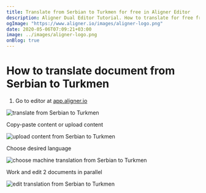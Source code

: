 ```yaml
---
title: Translate from Serbian to Turkmen for free in Aligner Editor
description: Aligner Dual Editor Tutorial. How to translate for free from Serbian to Turkmen. Aligner is multilingual document management platform. 
ogImage: "https://www.aligner.io/images/aligner-logo.png"
date: 2020-05-06T07:09:21+03:00
image: ../images/aligner-logo.png
onBlog: true
---
```


# How to translate document from Serbian to Turkmen

1. Go to editor at [app.aligner.io](https://app.aligner.io "Aligner App web page")

![translate from Serbian to Turkmen](../aligner-blank-editor.png "translate from Serbian to Turkmen")

Copy-paste content or upload content

![upload content from Serbian to Turkmen](../aligner-uploaded-document.png "upload content from Serbian to Turkmen")

Choose desired language

![choose machine translation from Serbian to Turkmen](../aligner-language-dropdown.png "choose machine translation from Serbian to Turkmen")

Work and edit 2 documents in parallel

![edit translation from Serbian to Turkmen](../aligner-double-sitded-editor.png "edit translation from Serbian to Turkmen")

